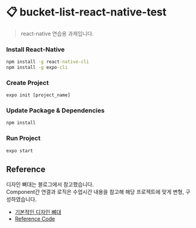 # 📋 bucket-list-react-native-test

> react-native 연습용 과제입니다.

### Install React-Native 
```cmd
npm install -g react-native-cli
npm install -g expo-cli
```

### Create Project
```cmd
expo init [project_name]
```

### Update Package & Dependencies
```cmd
npm install
```

### Run Project
```cmd
expo start
```

## Reference
디자인 뼈대는 블로그에서 참고했습니다.  
Component간 연결과 로직은 수업시간 내용을 참고해 해당 프로젝트에 맞게 변형, 구성하였습니다. 
- [기본적인 디자인 뼈대](https://busy.org/@anpigon/react-native-todo-1-1543931900794/amp)
- [Reference Code](https://github.com/hanbinleejoy/bucket-list-react-native-test/tree/master/ref-components)

